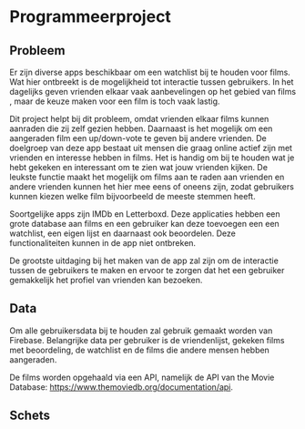 # Programmeerproject

## Probleem
Er zijn diverse apps beschikbaar om een watchlist bij te houden voor films. Wat hier ontbreekt is de mogelijkheid tot interactie tussen gebruikers. In het dagelijks geven vrienden elkaar vaak aanbevelingen op het gebied van films , maar de keuze maken voor een film is toch vaak lastig. 

Dit project helpt bij dit probleem, omdat vrienden elkaar films kunnen aanraden die zij zelf gezien hebben. Daarnaast is het mogelijk om een aangeraden film een up/down-vote te geven bij andere vrienden. De doelgroep van deze app bestaat uit mensen die graag online actief zijn met vrienden en interesse hebben in films. Het is handig om bij te houden wat je hebt gekeken en interessant om te zien wat jouw vrienden kijken. De leukste functie maakt het mogelijk om films aan te raden aan vrienden en andere vrienden kunnen het hier mee eens of oneens zijn, zodat gebruikers kunnen kiezen welke film bijvoorbeeld de meeste stemmen heeft. 

Soortgelijke apps zijn IMDb en Letterboxd. Deze applicaties hebben een grote database aan films en een gebruiker kan deze toevoegen een een watchlist, een eigen lijst en daarnaast ook beoordelen. Deze functionaliteiten kunnen in de app niet ontbreken.

De grootste uitdaging bij het maken van de app zal zijn om de interactie tussen de gebruikers te maken en ervoor te zorgen dat het een gebruiker gemakkelijk het profiel van vrienden kan bezoeken.

## Data
Om alle gebruikersdata bij te houden zal gebruik gemaakt worden van Firebase. Belangrijke data per gebruiker is de vriendenlijst, gekeken films met beoordeling, de watchlist en de films die andere mensen hebben aangeraden.

De films worden opgehaald via een API, namelijk de API van the Movie Database: https://www.themoviedb.org/documentation/api.

## Schets
